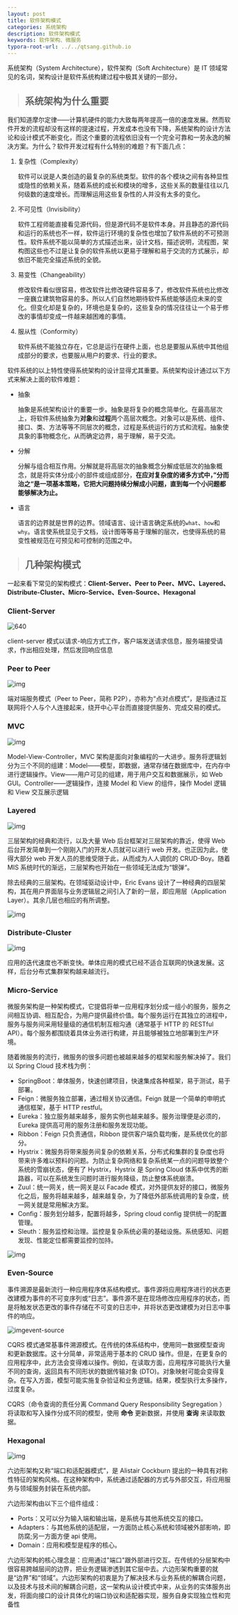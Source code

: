 ```yaml
---
layout: post
title: 软件架构模式
categories: 系统架构
description: 软件架构模式
keywords: 软件架构、微服务
typora-root-url: ../../qtsang.github.io
---
```


系统架构（System Architecture），软件架构（Soft Architecture）是 IT 领域常见的名词，架构设计是软件系统构建过程中极其关键的一部分。

> ## **系统架构为什么重要**

我们知道摩尔定律——计算机硬件的能力大致每两年提高一倍的速度发展。然而软件开发的流程却没有这样的提速过程，开发成本也没有下降，系统架构的设计方法论和设计模式不断变化，而这个重要的流程依旧没有一个完全可靠和一劳永逸的解决方案。为什么？软件开发过程有什么特别的难题？有下面几点：

1. 复杂性（Complexity）

   软件可以说是人类创造的最复杂的系统类型。软件的各个模块之间有各种显性或隐性的依赖关系，随着系统的成长和模块的增多，这些关系的数量往往以几何级数的速度增长。而理解运用这些复杂性的人并没有太多的变化。

2. 不可见性（Invisibility）

   软件工程师能直接看见源代码，但是源代码不是软件本身。并且静态的源代码和运行的系统也不一样，软件运行环境的复杂性也增加了软件系统的不可预测性。软件系统不能以简单的方式描述出来，设计文档，描述说明，流程图，架构图这些也不过是让复杂的软件系统以更易于理解和易于交流的方式展示，却依旧不能完全描述系统的全貌。

3. 易变性（Changeability）

   修改软件看似很容易，修改软件比修改硬件容易多了，修改软件系统也比修改一座巍立建筑物容易的多。所以人们自然地期待软件系统能够适应未来的变化。但变化却是复杂的，环境也是复杂的，这些复杂的情况往往让一个易于修改的事情却变成一件越来越困难的事情。

4. 服从性（Conformity）

   软件系统不能独立存在，它总是运行在硬件上面，也总是要服从系统中其他组成部分的要求，也要服从用户的要求、行业的要求。

软件系统的以上特性使得系统架构的设计显得尤其重要。系统架构设计通过以下方式来解决上面的软件难题：

- 抽象

  抽象是系统架构设计的重要一步。抽象是将复杂的概念简单化。在最高层次上，将软件系统抽象为**对象**和**过程**两个高层次概念。对象可以是系统、组件、接口、类、方法等等不同层次的概念，过程是系统运行的方式和流程。抽象使具象的事物概念化，从而确定边界，易于理解，易于交流。

- 分解

  分解与组合相互作用。分解就是将高层次的抽象概念分解成低层次的抽象概念，就是将实体分成小的部件或组成部分，**在应对复杂度的诸多方式中，”分而治之“是一项基本策略，它把大问题持续分解成小问题，直到每一个小问题都能够解决为止。**

- 语言

  语言的边界就是世界的边界。领域语言、设计语言确定系统的`what`、`how`和`why`。语言使系统显见于文档，设计图等等易于理解的层次，也使得系统的易变性被规范在可预见和可控制的范围之中。

> ## **几种架构模式**

一起来看下常见的架构模式：**Client-Server、Peer to Peer、MVC、Layered、Distribute-Cluster、Micro-Service、Even-Source、Hexagonal**

### Client-Server

![640](/images/posts/2021-1/640.png)

client-server 模式以请求-响应方式工作，客户端发送请求信息，服务端接受请求，作出相应处理，然后发回响应信息

### Peer to Peer

![img](https://mmbiz.qpic.cn/mmbiz_png/FbXJ7UCc6O05fjfdraZvlz24yWbYVibSRLl4icpmFKysibhXWWYduA2a0FCOSsvhRibVzibuEJichhiaddsMxESt6eywQ/640?wx_fmt=png&wxfrom=5&wx_lazy=1&wx_co=1)

端对端服务模式（Peer to Peer，简称 P2P），亦称为“点对点模式”，是指通过互联网将个人与个人连接起来，绕开中心平台而直接提供服务、完成交易的模式。

### MVC

![img](https://mmbiz.qpic.cn/mmbiz_png/FbXJ7UCc6O05fjfdraZvlz24yWbYVibSRAZQ4DzZfabGe0KXiboiaGMCfgZ7JVWibgInYmD8sBLPjSA5ericGQ77KKA/640?wx_fmt=png&wxfrom=5&wx_lazy=1&wx_co=1)

Model-View-Controller，MVC 架构是面向对象编程的一大进步。服务将逻辑划分为三个不同的组建：Model——模型，即数据，通常存储在数据库中，在内存中进行逻辑操作。View——用户可见的组建，用于用户交互和数据展示，如 Web GUI。Controller——逻辑操作，连接 Model 和 View 的组件，操作 Model 逻辑和 View 交互展示逻辑

### Layered

![img](https://mmbiz.qpic.cn/mmbiz_png/FbXJ7UCc6O05fjfdraZvlz24yWbYVibSRIP3iaEDiafhpiawrdvGLcw3QFRH8jUVo76EGAvnnQCP4G4q9zjwLhAKqQ/640?wx_fmt=png&wxfrom=5&wx_lazy=1&wx_co=1)

三层架构的经典和流行，以及大量 Web 后台框架对三层架构的靠近，使得 Web 后台开发简单到一个刚刚入门的开发人员就可以进行 web 开发。也正因为此，使得大部分 web 开发人员的思维受限于此，从而成为人人调侃的 CRUD-Boy。随着 MIS 系统时代的渐远，三层架构也开始在一些领域无法成为“银弹“。

除去经典的三层架构。在领域驱动设计中，Eric Evans 设计了一种经典的四层架构，其在用户界面层与业务逻辑层之间引入了新的一层，即应用层（Application Layer）。其余几层也相应的有所调整。

![img](https://mmbiz.qpic.cn/mmbiz_png/FbXJ7UCc6O05fjfdraZvlz24yWbYVibSR72aAq0FpXe4icDtyCzrIicZic2kXIOeppQMG2w3hfNbPkwjQ5epmHOcVA/640?wx_fmt=png&wxfrom=5&wx_lazy=1&wx_co=1)

### Distribute-Cluster

![img](https://mmbiz.qpic.cn/mmbiz_png/FbXJ7UCc6O05fjfdraZvlz24yWbYVibSRj1iaMKhduDxA4hb0rUEKiaqanlbEb9adc6Sw0ODpPQePJNnVspsxiajKA/640?wx_fmt=png&wxfrom=5&wx_lazy=1&wx_co=1)

应用的迭代速度也不断变快。单体应用的模式已经不适合互联网的快速发展。这样，后台分布式集群架构越来越流行。

### Micro-Service

微服务架构是一种架构模式，它提倡将单一应用程序划分成一组小的服务，服务之间相互协调、相互配合，为用户提供最终价值。每个服务运行在其独立的进程中，服务与服务间采用轻量级的通信机制互相沟通（通常基于 HTTP 的 RESTful API）。每个服务都围绕着具体业务进行构建，并且能够被独立地部署到生产环境。

随着微服务的流行，微服务的很多问题也被越来越多的框架和服务解决掉了。我们以 Spring Cloud 技术栈为例：

- SpringBoot：单体服务，快速创建项目，快速集成各种框架，易于测试，易于部署。
- Feign：微服务独立部署，通过相关协议通信。Feign 就是一个简单的申明式通信框架，基于 HTTP restful。
- Eureka：独立服务越来越多，服务实例也越来越多。服务治理便是必须的，Eureka 提供高可用的服务注册和服务发现功能。
- Ribbon：Feign 只负责通信，Ribbon 提供客户端负载均衡，是系统优化的部分。
- Hystrix：微服务将带来服务间复杂的依赖关系，分布式和集群的复杂度也将带来许多难以预料的问题。为防止复杂网络和复杂系统某一点的问题导致整个系统的雪崩状态，便有了 Hystrix，Hystrix 是 Spring Cloud 体系中优秀的断路器，可以在系统发生问题时进行服务降级，防止整体系统崩溃。
- Zuul：统一网关，统一网关是以 Facade 模式，对外提供友好的接口，微服务化之后，服务将越来越多，越来越复杂，为了降低外部系统调用的复杂度，统一网关就是常用解决方案。
- Config：服务划分越多，配置将越多，Spring cloud config 提供统一的配置管理。
- Sleuth：服务监控和治理。监控是复杂系统必需的基础设施。系统感知、问题发现、性能定位都需要监控的加持。

![img](https://mmbiz.qpic.cn/mmbiz_png/FbXJ7UCc6O05fjfdraZvlz24yWbYVibSR1NGryBMvZcogt2MzT0IpOGUXTc5Pj5VpUEjcGibb5kIUHBezG67RLibA/640?wx_fmt=png&wxfrom=5&wx_lazy=1&wx_co=1)

### Even-Source

事件溯源是最新流行一种应用程序体系结构模式。事件源将应用程序进行的状态更改建模为事件的不可变序列或“日志”。事件源不是在现场修改应用程序的状态，而是将触发状态更改的事件存储在不可变的日志中，并将状态更改建模为对日志中事件的响应。

![img](https://mmbiz.qpic.cn/mmbiz_png/FbXJ7UCc6O05fjfdraZvlz24yWbYVibSRYFiaMRSqNPsXtgboeESkZx1QnPBYViahUicqpRNQsq0sJnXjX8qJW6PiaA/640?wx_fmt=png&wxfrom=5&wx_lazy=1&wx_co=1)event-source

CQRS 模式通常基事件溯源模式。在传统的体系结构中，使用同一数据模型查询和更新数据库。这十分简单，非常适用于基本的 CRUD 操作。但是，在更复杂的应用程序中，此方法会变得难以操作。例如，在读取方面，应用程序可能执行大量不同的查询，返回具有不同形状的数据传输对象 (DTO)。对象映射可能会变得复杂。在写入方面，模型可能实施复杂验证和业务逻辑。结果，模型执行太多操作，过度复杂。

CQRS（命令查询的责任分离 Command Query Responsibility Segregation ）将读取和写入操作分成不同的模型，使用 **命令** 更新数据，并使用 **查询** 来读取数据。

### Hexagonal

![img](https://mmbiz.qpic.cn/mmbiz_png/FbXJ7UCc6O05fjfdraZvlz24yWbYVibSRnFQbEfTLHNY4FaERE8HKiauBuSjkdVicyqtLibfzWtCCcLgY0AvYAGicOA/640?wx_fmt=png&wxfrom=5&wx_lazy=1&wx_co=1)

六边形架构又称“端口和适配器模式”，是 Alistair Cockburn 提出的一种具有对称性特征的架构风格。在这种架构中，系统通过适配器的方式与外部交互，将应用服务与领域服务封装在系统内部。

六边形架构由以下三个组件组成：

- Ports：又可以分为输入端和输出端，是系统与其他系统交互的接口。
- Adapters：与其他系统的适配层，一方面防止核心系统和领域被外部影响，即防腐;另一方面方便 api 使用。
- Domain：应用和模型是程序的核心。

六边形架构的核心理念是：应用通过"端口"跟外部进行交互。在传统的分层架构中很容易跨越层间的边界，把业务逻辑渗透到其它层中去。六边形架构重要的就是“边界”和“领域”。六边形架构的初衷是为了解决技术与业务系统的解耦合问题，以及技术与技术间的解耦合问题，这一架构从设计模式中来，从业务的实体服务出发，将面向接口的设计具体化的端口协议和适配器实现，服务自身实现独立性和完备性
